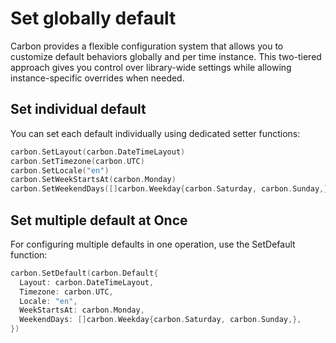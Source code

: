 # Set globally default
Carbon provides a flexible configuration system that allows you to customize default behaviors globally and per time instance. This two-tiered approach gives you control over library-wide settings while allowing instance-specific overrides when needed.

## Set individual default
You can set each default individually using dedicated setter functions:

```go
carbon.SetLayout(carbon.DateTimeLayout)
carbon.SetTimezone(carbon.UTC)
carbon.SetLocale("en")
carbon.SetWeekStartsAt(carbon.Monday)
carbon.SetWeekendDays([]carbon.Weekday{carbon.Saturday, carbon.Sunday,})
```

## Set multiple default at Once
For configuring multiple defaults in one operation, use the SetDefault function:
```go
carbon.SetDefault(carbon.Default{
  Layout: carbon.DateTimeLayout,
  Timezone: carbon.UTC,
  Locale: "en",
  WeekStartsAt: carbon.Monday,
  WeekendDays: []carbon.Weekday{carbon.Saturday, carbon.Sunday,},
})
```